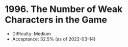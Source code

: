 # 1996. The Number of Weak Characters in the Game
- Difficulty: Medium
- Acceptance: 32.5% (as of 2022-03-14)
